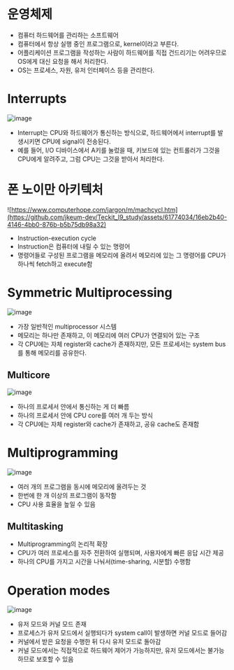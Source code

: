 # 운영체제
- 컴퓨터 하드웨어를 관리하는 소프트웨어
- 컴퓨터에서 항상 실행 중인 프로그램으로, kernel이라고 부른다.
- 어플리케이션 프로그램을 작성하는 사람이 하드웨어를 직접 건드리기는 어려우므로 OS에게 대신 요청을 해서 처리한다.
- OS는 프로세스, 자원, 유저 인터페이스 등을 관리한다.

# Interrupts
![image](https://github.com/jkeum-dev/Teckit_I9_study/assets/61774034/ca37d85a-673f-461c-adf4-8d712d6979dd)

- Interrupt는 CPU와 하드웨어가 통신하는 방식으로, 하드웨어에서 interrupt를 발생시키면 CPU에 signal이 전송된다.
- 예를 들어, I/O 디바이스에서 A키를 눌렀을 때, 키보드에 있는 컨트롤러가 그것을 CPU에게 알려주고, 그럼 CPU는 그것을 받아서 처리한다.

# 폰 노이만 아키텍처
![https://www.computerhope.com/jargon/m/machcycl.htm](https://github.com/jkeum-dev/Teckit_I9_study/assets/61774034/16eb2b40-4146-4bb0-876b-b5b75db98a32)

- Instruction-execution cycle
- Instruction은 컴퓨터에 내릴 수 있는 명령어
- 명령어들로 구성된 프로그램을 메모리에 올려서 메모리에 있는 그 명령어를 CPU가 하나씩 fetch하고 execute함

# Symmetric Multiprocessing
![image](https://github.com/jkeum-dev/Teckit_I9_study/assets/61774034/772ff79c-10da-4b2b-9880-7c12809aae92)

- 가장 일반적인 multiprocessor 시스템
- 메모리는 하나만 존재하고, 이 메모리에 여러 CPU가 연결되어 있는 구조
- 각 CPU에는 자체 register와 cache가 존재하지만, 모든 프로세서는 system bus를 통해 메모리를 공유한다.

## Multicore
![image](https://github.com/jkeum-dev/Teckit_I9_study/assets/61774034/a52682ff-2d2f-4d3e-9431-ba714e376919)

- 하나의 프로세서 안에서 통신하는 게 더 빠름
- 하나의 프로세서 안에 CPU core를 여러 개 두는 방식
- 각 CPU에는 자체 register와 cache가 존재하고, 공유 cache도 존재함

# Multiprogramming
![image](https://github.com/jkeum-dev/Teckit_I9_study/assets/61774034/9c2c57fc-7d81-4613-af58-4a4b3b2ccc2f)

- 여러 개의 프로그램을 동시에 메모리에 올려두는 것
- 한번에 한 개 이상의 프로그램이 동작함
- CPU 사용 효율을 높일 수 있음

## Multitasking
- Multiprogramming의 논리적 확장
- CPU가 여러 프로세스를 자주 전환하여 실행되며, 사용자에게 빠른 응답 시간 제공
- 하나의 CPU를 가지고 시간을 나눠서(time-sharing, 시분할) 수행함

# Operation modes
![image](https://github.com/jkeum-dev/Teckit_I9_study/assets/61774034/f96e19d9-386b-4b0e-8260-5ebe6fce35a2)

- 유저 모드와 커널 모드 존재
- 프로세스가 유저 모드에서 실행되다가 system call이 발생하면 커널 모드로 들어감
- 커널에서 받은 요청을 수행한 뒤 다시 유저 모드로 돌아감
- 커널 모드에서는 직접적으로 하드웨어 제어가 가능하지만, 유저 모드에서는 불가능하므로 보호할 수 있음
